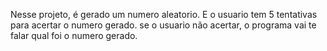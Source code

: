 Nesse projeto, é gerado um numero aleatorio. E o usuario tem 5 tentativas para acertar o numero gerado.
se o usuario não acertar, o programa vai te falar qual foi o numero gerado.
